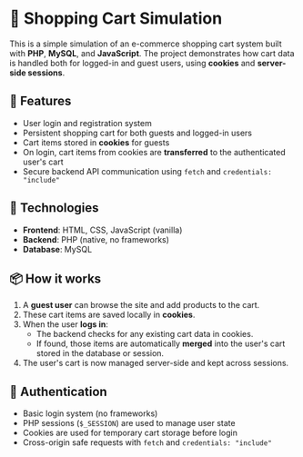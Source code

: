 # 🛒 Shopping Cart Simulation

This is a simple simulation of an e-commerce shopping cart system built with **PHP**, **MySQL**, and **JavaScript**. The project demonstrates how cart data is handled both for logged-in and guest users, using **cookies** and **server-side sessions**.

## 🚀 Features

- User login and registration system
- Persistent shopping cart for both guests and logged-in users
- Cart items stored in **cookies** for guests
- On login, cart items from cookies are **transferred** to the authenticated user's cart
- Secure backend API communication using `fetch` and `credentials: "include"`

## 🔧 Technologies

- **Frontend**: HTML, CSS, JavaScript (vanilla)
- **Backend**: PHP (native, no frameworks)
- **Database**: MySQL

## 📦 How it works

1. A **guest user** can browse the site and add products to the cart.
2. These cart items are saved locally in **cookies**.
3. When the user **logs in**:
   - The backend checks for any existing cart data in cookies.
   - If found, those items are automatically **merged** into the user's cart stored in the database or session.
4. The user's cart is now managed server-side and kept across sessions.

## 🔐 Authentication

- Basic login system (no frameworks)
- PHP sessions (`$_SESSION`) are used to manage user state
- Cookies are used for temporary cart storage before login
- Cross-origin safe requests with `fetch` and `credentials: "include"`
